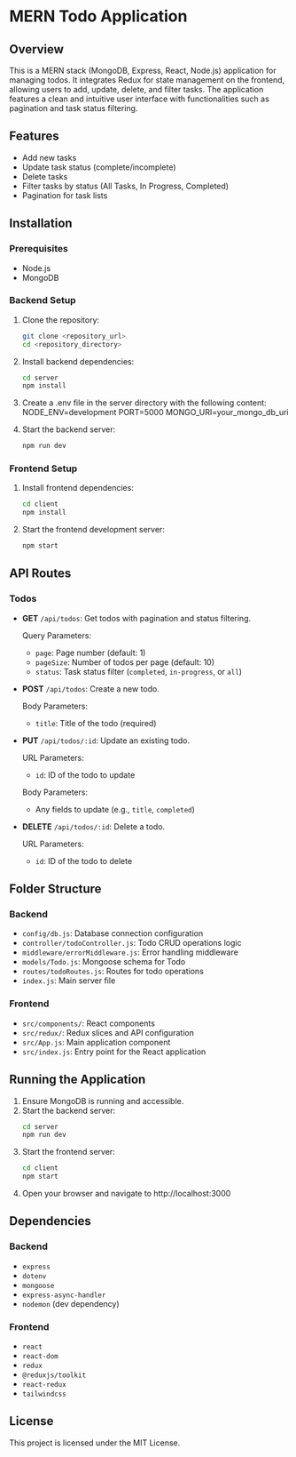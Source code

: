 # MERN Todo Application

## Overview
This is a MERN stack (MongoDB, Express, React, Node.js) application for managing todos. It integrates Redux for state management on the frontend, allowing users to add, update, delete, and filter tasks. The application features a clean and intuitive user interface with functionalities such as pagination and task status filtering.

## Features
- Add new tasks
- Update task status (complete/incomplete)
- Delete tasks
- Filter tasks by status (All Tasks, In Progress, Completed)
- Pagination for task lists

## Installation

### Prerequisites
- Node.js
- MongoDB

### Backend Setup
1. Clone the repository:
   ```bash
   git clone <repository_url>
   cd <repository_directory>
2. Install backend dependencies:
   ```bash
   cd server
   npm install
3. Create a .env file in the server directory with the following content:
   NODE_ENV=development
   PORT=5000
   MONGO_URI=your_mongo_db_uri

4. Start the backend server:
   ```bash
   npm run dev

### Frontend Setup
1. Install frontend dependencies:
   ```bash
   cd client
   npm install
2. Start the frontend development server:
   ```bash
   npm start

## API Routes

### Todos
- **GET** `/api/todos`: Get todos with pagination and status filtering.

  Query Parameters:
  - `page`: Page number (default: 1)
  - `pageSize`: Number of todos per page (default: 10)
  - `status`: Task status filter (`completed`, `in-progress`, or `all`)

- **POST** `/api/todos`: Create a new todo.

  Body Parameters:
  - `title`: Title of the todo (required)

- **PUT** `/api/todos/:id`: Update an existing todo.

  URL Parameters:
  - `id`: ID of the todo to update

  Body Parameters:
  - Any fields to update (e.g., `title`, `completed`)

- **DELETE** `/api/todos/:id`: Delete a todo.

  URL Parameters:
  - `id`: ID of the todo to delete

## Folder Structure

### Backend
- `config/db.js`: Database connection configuration
- `controller/todoController.js`: Todo CRUD operations logic
- `middleware/errorMiddleware.js`: Error handling middleware
- `models/Todo.js`: Mongoose schema for Todo
- `routes/todoRoutes.js`: Routes for todo operations
- `index.js`: Main server file

### Frontend
- `src/components/`: React components
- `src/redux/`: Redux slices and API configuration
- `src/App.js`: Main application component
- `src/index.js`: Entry point for the React application

## Running the Application

1. Ensure MongoDB is running and accessible.
2. Start the backend server:
   ```bash
   cd server
   npm run dev
3. Start the frontend server:
   ```bash
   cd client
   npm start
4. Open your browser and navigate to http://localhost:3000

## Dependencies

### Backend
- `express`
- `dotenv`
- `mongoose`
- `express-async-handler`
- `nodemon` (dev dependency)

### Frontend
- `react`
- `react-dom`
- `redux`
- `@reduxjs/toolkit`
- `react-redux`
- `tailwindcss`

## License

This project is licensed under the MIT License.


